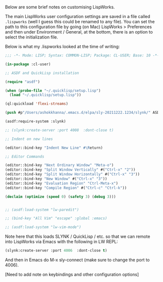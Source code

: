 Below are some brief notes on customising LispWorks.


The main LispWorks user configuration settings are saved in a file called `.lispworks` (well I guess this could be renamed to any file).
You can set the path to this configuration file by going (on Mac) LispWorks > Preferences and then under Environment / General,
at the bottom, there is an option to select the initialization file.

Below is what my .lispworks looked at the time of writing:

```lisp
;;; -*- Mode: LISP; Syntax: COMMON-LISP; Package: CL-USER; Base: 10 -*-

(in-package :cl-user)

;; ASDF and QuickLisp installation

(require "asdf")

(when (probe-file "~/.quicklisp/setup.lisp")
  (load "~/.quicklisp/setup.lisp"))

(ql:quickload 'flexi-streams)

(push #p"/Users/ashokkhanna/.emacs.d/elpa/sly-20211222.1234/slynk/" ASDF:*CENTRAL-REGISTRY*)

(asdf:require-system :slynk)

;; (slynk:create-server :port 4008  :dont-close t)

;; Indent on new lines

(editor::bind-key "Indent New Line" #\Return)

;; Editor Commands

(editor::bind-key "Next Ordinary Window" "Meta-o")
(editor::bind-key "Split Window Vertically" #("Ctrl-x" "2"))
(editor::bind-key "Split Window Horizontally" #("Ctrl-x" "3"))
(editor::bind-key "New Window" #("Ctrl-x" "3"))
(editor::bind-key "Evaluation Region" "Ctrl-Meta-x")
(editor::bind-key "Compile Region" #("Ctrl-c" "Ctrl-k"))

(declaim (optimize (speed 0) (safety 3) (debug 3)))


;; (asdf:load-system "lw-paredit")

;; (bind-key "All Vim" "escape" :global :emacs)

;; (asdf:load-system "lw-vim-mode")
```

Note here that this loads SLYNK / QuickLisp / etc. so that we can remote into LispWorks via Emacs with the following in LW REPL:

```lisp
(slynk:create-server :port 4006  :dont-close t)
```

And then in Emacs do M-x sly-connect (make sure to change the port to 4006).

[Need to add note on keybindings and other configuration options]


